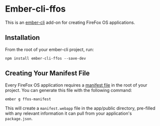 # Ember-cli-ffos

This is an [ember-cli](http://www.ember-cli.com/) add-on for creating FireFox OS applications. 

## Installation
From the root of your ember-cli project, run:

```
npm install ember-cli-ffos --save-dev
```

## Creating Your Manifest File
Every FireFox OS application requires a [manifest file](https://developer.mozilla.org/en-US/Apps/Build/Manifest) in the root of your project. You can generate this file with the following command:

```
ember g ffos-manifest
```

This will create a `manifest.webapp` file in the app/public directory, pre-filled with any relevant information it can pull from your application's `package.json`.  
